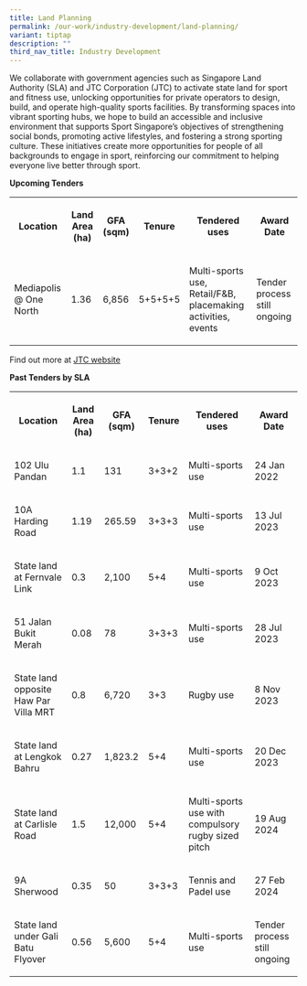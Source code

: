 ```yaml
---
title: Land Planning
permalink: /our-work/industry-development/land-planning/
variant: tiptap
description: ""
third_nav_title: Industry Development
---
```

<p>We collaborate with government agencies such as Singapore Land Authority
(SLA) and JTC Corporation (JTC) to activate state land for sport and fitness
use, unlocking opportunities for private operators to design, build, and
operate high-quality sports facilities. By transforming spaces into vibrant
sporting hubs, we hope to build an accessible and inclusive environment
that supports Sport Singapore’s objectives of strengthening social bonds,
promoting active lifestyles, and fostering a strong sporting culture. These
initiatives create more opportunities for people of all backgrounds to
engage in sport, reinforcing our commitment to helping everyone live better
through sport.</p>
<p><strong>Upcoming Tenders</strong>
</p>
<table style="minWidth: 150px">
<colgroup>
<col>
<col>
<col>
<col>
<col>
<col>
</colgroup>
<tbody>
<tr>
<th rowspan="1" colspan="1">
<p>Location</p>
</th>
<th rowspan="1" colspan="1">
<p>Land Area (ha)</p>
</th>
<th rowspan="1" colspan="1">
<p>GFA (sqm)</p>
</th>
<th rowspan="1" colspan="1">
<p>Tenure</p>
</th>
<th rowspan="1" colspan="1">
<p>Tendered uses</p>
</th>
<th rowspan="1" colspan="1">
<p>Award Date</p>
</th>
</tr>
<tr>
<td rowspan="1" colspan="1">
<p>Mediapolis @ One North</p>
</td>
<td rowspan="1" colspan="1">
<p>1.36</p>
</td>
<td rowspan="1" colspan="1">
<p>6,856</p>
</td>
<td rowspan="1" colspan="1">
<p>5+5+5+5</p>
</td>
<td rowspan="1" colspan="1">
<p>Multi-sports use, Retail/F&amp;B, placemaking activities, events</p>
</td>
<td rowspan="1" colspan="1">
<p>Tender process still ongoing</p>
</td>
</tr>
</tbody>
</table>
<p>Find out more at <a href="https://www.jtc.gov.sg/find-space/Price-Quality-Tender" rel="noopener nofollow" target="_blank">JTC website</a>
</p>
<p><strong>Past Tenders by SLA</strong>
</p>
<table style="minWidth: 150px">
<colgroup>
<col>
<col>
<col>
<col>
<col>
<col>
</colgroup>
<tbody>
<tr>
<th rowspan="1" colspan="1">
<p>Location</p>
</th>
<th rowspan="1" colspan="1">
<p>Land Area (ha)</p>
</th>
<th rowspan="1" colspan="1">
<p>GFA (sqm)</p>
</th>
<th rowspan="1" colspan="1">
<p>Tenure</p>
</th>
<th rowspan="1" colspan="1">
<p>Tendered uses</p>
</th>
<th rowspan="1" colspan="1">
<p>Award Date</p>
</th>
</tr>
<tr>
<td rowspan="1" colspan="1">
<p>102 Ulu Pandan</p>
</td>
<td rowspan="1" colspan="1">
<p>1.1</p>
</td>
<td rowspan="1" colspan="1">
<p>131</p>
</td>
<td rowspan="1" colspan="1">
<p>3+3+2</p>
</td>
<td rowspan="1" colspan="1">
<p>Multi-sports use</p>
</td>
<td rowspan="1" colspan="1">
<p>24 Jan 2022</p>
</td>
</tr>
<tr>
<td rowspan="1" colspan="1">
<p>10A Harding Road</p>
</td>
<td rowspan="1" colspan="1">
<p>1.19</p>
</td>
<td rowspan="1" colspan="1">
<p>265.59</p>
</td>
<td rowspan="1" colspan="1">
<p>3+3+3</p>
</td>
<td rowspan="1" colspan="1">
<p>Multi-sports use</p>
</td>
<td rowspan="1" colspan="1">
<p>13 Jul 2023</p>
</td>
</tr>
<tr>
<td rowspan="1" colspan="1">
<p>State land at Fernvale Link</p>
</td>
<td rowspan="1" colspan="1">
<p>0.3</p>
</td>
<td rowspan="1" colspan="1">
<p>2,100</p>
</td>
<td rowspan="1" colspan="1">
<p>5+4</p>
</td>
<td rowspan="1" colspan="1">
<p>Multi-sports use</p>
</td>
<td rowspan="1" colspan="1">
<p>9 Oct 2023</p>
</td>
</tr>
<tr>
<td rowspan="1" colspan="1">
<p>51 Jalan Bukit Merah</p>
</td>
<td rowspan="1" colspan="1">
<p>0.08</p>
</td>
<td rowspan="1" colspan="1">
<p>78</p>
</td>
<td rowspan="1" colspan="1">
<p>3+3+3</p>
</td>
<td rowspan="1" colspan="1">
<p>Multi-sports use</p>
</td>
<td rowspan="1" colspan="1">
<p>28 Jul 2023</p>
</td>
</tr>
<tr>
<td rowspan="1" colspan="1">
<p>State land opposite Haw Par Villa MRT</p>
</td>
<td rowspan="1" colspan="1">
<p>0.8</p>
</td>
<td rowspan="1" colspan="1">
<p>6,720</p>
</td>
<td rowspan="1" colspan="1">
<p>3+3</p>
</td>
<td rowspan="1" colspan="1">
<p>Rugby use</p>
</td>
<td rowspan="1" colspan="1">
<p>8 Nov 2023</p>
</td>
</tr>
<tr>
<td rowspan="1" colspan="1">
<p>State land at Lengkok Bahru</p>
</td>
<td rowspan="1" colspan="1">
<p>0.27</p>
</td>
<td rowspan="1" colspan="1">
<p>1,823.2</p>
</td>
<td rowspan="1" colspan="1">
<p>5+4</p>
</td>
<td rowspan="1" colspan="1">
<p>Multi-sports use</p>
</td>
<td rowspan="1" colspan="1">
<p>20 Dec 2023</p>
</td>
</tr>
<tr>
<td rowspan="1" colspan="1">
<p>State land at Carlisle Road</p>
</td>
<td rowspan="1" colspan="1">
<p>1.5</p>
</td>
<td rowspan="1" colspan="1">
<p>12,000</p>
</td>
<td rowspan="1" colspan="1">
<p>5+4</p>
</td>
<td rowspan="1" colspan="1">
<p>Multi-sports use with compulsory rugby sized pitch</p>
</td>
<td rowspan="1" colspan="1">
<p>19 Aug 2024</p>
</td>
</tr>
<tr>
<td rowspan="1" colspan="1">
<p>9A Sherwood</p>
</td>
<td rowspan="1" colspan="1">
<p>0.35</p>
</td>
<td rowspan="1" colspan="1">
<p>50</p>
</td>
<td rowspan="1" colspan="1">
<p>3+3+3</p>
</td>
<td rowspan="1" colspan="1">
<p>Tennis and Padel use</p>
</td>
<td rowspan="1" colspan="1">
<p>27 Feb 2024</p>
</td>
</tr>
<tr>
<td rowspan="1" colspan="1">
<p>State land under Gali Batu Flyover</p>
</td>
<td rowspan="1" colspan="1">
<p>0.56</p>
</td>
<td rowspan="1" colspan="1">
<p>5,600</p>
</td>
<td rowspan="1" colspan="1">
<p>5+4</p>
</td>
<td rowspan="1" colspan="1">
<p>Multi-sports use</p>
</td>
<td rowspan="1" colspan="1">
<p>Tender process still ongoing</p>
</td>
</tr>
</tbody>
</table>
<p></p>
<p></p>
<p></p>